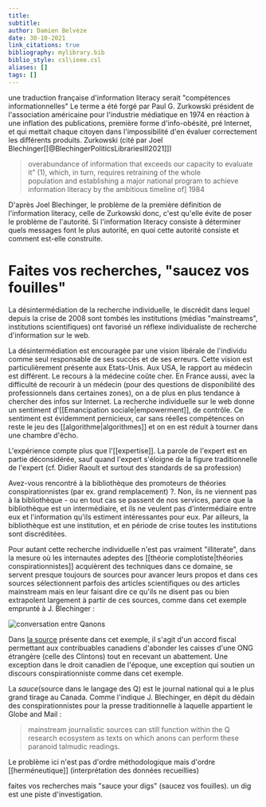 ```yaml
---
title: 
subtitle:
author: Damien Belvèze
date: 30-10-2021
link_citations: true
bibliography: mylibrary.bib
biblio_style: csl\ieee.csl
aliases: []
tags: []
---
```


une traduction française d'information literacy serait "compétences informationnelles"
Le terme a été forgé par Paul G. Zurkowski président de l'association américaine pour l'industrie médiatique en 1974 en réaction à une inflation des publications, première forme d'info-obésité, pré Internet, et qui mettait chaque citoyen dans l'impossibilité d'en évaluer correctement les différents produits. Zurkowski (cité par Joel Blechinger[[@BlechingerPoliticsLibrariesIII2021]])

>overabundance of information that exceeds our capacity to evaluate it” (1), which, in turn, requires retraining of the whole  
population  and  establishing a major national program to achieve information literacy by  the ambitious timeline of] 1984

D'après Joel Blechinger, le problème de la première définition de l'information literacy, celle de Zurkowski donc, c'est qu'elle évite de poser le problème de l'autorité. Si l'information literacy consiste à déterminer quels messages font le plus autorité, en quoi cette autorité consiste et comment est-elle construite. 

# Faites vos recherches, "saucez vos fouilles"

La désintermédiation de la recherche individuelle, le discrédit dans lequel depuis la crise de 2008 sont tombés les institutions (médias "mainstreams", institutions scientifiques) ont favorisé un réflexe individualiste de recherche d'information sur le web. 

La désintermédiation est encouragée par une vision libérale de l'individu comme seul responsable de ses succès et de ses erreurs. Cette vision est particulièrement présente aux Etats-Unis.
Aux USA, le rapport au médecin est différent. Le recours à la médecine coûte cher. En France aussi, avec la difficulté de recourir à un médecin (pour des questions de disponibilité des professionnels dans certaines zones), on a de plus en plus tendance à chercher des infos sur Internet. La recherche individuelle sur le web donne un sentiment d'[[Emancipation sociale|empowerment]], de contrôle. Ce sentiment est évidemment pernicieux, car sans réelles compétences on reste le jeu des [[algorithme|algorithmes]] et on en est réduit à tourner dans une chambre d'écho.


L'expérience compte plus que l'[[expertise]]. La parole de l'expert est en partie déconsidérée, sauf quand l'expert s'éloigne de la figure traditionnelle de l'expert (cf. Didier Raoult et surtout des standards de sa profession)

Avez-vous rencontré à la bibliothèque des promoteurs de théories conspirationnistes (par ex. grand remplacement) ?. Non, ils ne viennent pas à la bibliothèque - ou en tout cas se passent de nos services, parce que la bibliothèque est un intermédiaire, et ils ne veulent pas d'intermédiaire entre eux et l'information qu'ils estiment intéressantes pour eux. Par ailleurs, la bibliothèque est une institution, et en période de crise toutes les institutions sont discréditées.

Pour autant cette recherche individuelle n'est pas vraiment "illiterate", dans la mesure où les internautes adeptes des [[théorie complotiste|théories conspirationnistes]] acquièrent des techniques dans ce domaine, se servent presque toujours de sources pour avancer leurs propos et dans ces sources sélectionnent parfois des articles scientifiques ou des articles mainstream mais en leur faisant dire ce qu'ils ne disent pas ou bien extrapolent largement à partir de ces sources, comme dans cet exemple emprunté à J. Blechinger : 

![conversation entre Qanons](qanon_sauce.png)

Dans [la source](https://www.theglobeandmail.com/news/politics/ottawa-gives-bill-clinton-foundation-special-designation/article4348910/) présente dans cet exemple, il s'agit d'un accord fiscal permettant aux contribuables canadiens d'abonder les caisses d'une ONG étrangère (celle des Clintons) tout en recevant un abattement. Une exception dans le droit canadien de l'époque, une exception qui soutien un discours conspirationniste comme dans cet exemple. 

La *sauce*(source dans le langage des Q) est le journal national qui a le plus grand tirage au Canada. Comme l'indique J. Blechinger, en dépit du dédain des conspirationnistes pour la presse traditionnelle à laquelle appartient le Globe and Mail : 

>mainstream journalistic sources can still function within the Q research ecosystem as texts on which anons can perform these paranoid talmudic readings.

Le problème ici n'est pas d'ordre méthodologique mais d'ordre [[herméneutique]] (interprétation des données recueillies)

faites vos recherches mais "sauce your digs" (saucez vos fouilles). un dig est une piste d'investigation. 




